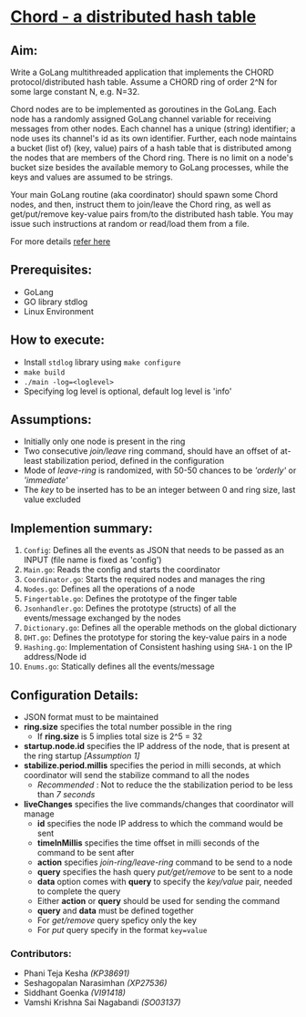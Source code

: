 # [Chord - a distributed hash table](https://www.csee.umbc.edu/~kalpakis/Courses/621-sp18/project/chord-tn.pdf)

## Aim:
Write a GoLang multithreaded application that implements the CHORD protocol/distributed hash table. Assume a CHORD ring of order 2^N for some large constant N, e.g. N=32.

Chord nodes are to be implemented as goroutines in the GoLang. Each node has a randomly assigned GoLang channel variable for receiving messages from other nodes. Each channel has a unique (string) identifier; a node uses its channel's id as its own identifier. Further, each node maintains a bucket (list of) (key, value) pairs of a hash table that is distributed among the nodes that are members of the Chord ring. There is no limit on a node's bucket size besides the available memory to GoLang processes, while the keys and values are assumed to be strings.

Your main GoLang routine (aka coordinator) should spawn some Chord nodes, and then, instruct them to join/leave the Chord ring, as well as get/put/remove key-value pairs from/to the distributed hash table. You may issue such instructions at random or read/load them from a file.

For more details [refer here](https://www.csee.umbc.edu/~kalpakis/Courses/621-sp18/project/prj3.php)

## Prerequisites:
- GoLang
- GO library stdlog
- Linux Environment


## How to execute:
- Install `stdlog` library using `make configure`
- `make build`
- `./main -log=<loglevel>`
- Specifying log level is optional, default log level is 'info'


## Assumptions:
- Initially only one node is present in the ring
- Two consecutive _join/leave_ ring command, should have an offset of at-least stabilization period, defined in the configuration
- Mode of _leave-ring_ is randomized, with 50-50 chances to be _'orderly'_ or _'immediate'_
- The _key_  to be inserted has to be an integer between 0 and ring size, last value excluded

## Implemention summary:
1. `Config`: Defines all the events as JSON that needs to be passed as an INPUT (file name is fixed as 'config')
2. `Main.go`: Reads the config and starts the coordinator
3. `Coordinator.go`: Starts the required nodes and manages the ring
4. `Nodes.go`: Defines all the operations of a node
5. `Fingertable.go`: Defines the prototype of the finger table
6. `Jsonhandler.go`: Defines the prototype (structs) of all the events/message exchanged by the nodes
7. `Dictionary.go`: Defines all the operable methods on the global dictionary
8. `DHT.go`: Defines the prototype for storing the key-value pairs in a node
9. `Hashing.go`: Implementation of Consistent hashing using `SHA-1` on the IP address/Node id
10. `Enums.go`: Statically defines all the events/message


## Configuration Details:
- JSON format must to be maintained
- **ring.size** specifies the total number possible in the ring
    * If **ring.size** is 5 implies total size is 2^5 = 32
- **startup.node.id** specifies the IP address of the node, that is present at the ring startup _[Assumption 1]_
- **stabilize.period.millis** specifies the period in milli seconds, at which coordinator will send the stabilize command to all the nodes
    * _Recommended_ : Not to reduce the the stabilization period to be less than _7 seconds_
- **liveChanges** specifies the live commands/changes that coordinator will manage
    * **id** specifies the node IP address to which the command would be sent 
    * **timeInMillis** specifies the time offset in milli seconds of the command to be sent after
    * **action** specifies _join-ring/leave-ring_ command to be send to a node
    * **query** specifies the hash query _put/get/remove_ to be sent to a node
    * **data** option comes with **query** to specify the _key/value_ pair, needed to complete the query
    * Either **action** or **query** should be used for sending the command
    * **query** and **data** must be defined together
    * For _get/remove_ query speficy only the key
    * For _put_ query specify in the format `key=value`

### Contributors:
- Phani Teja Kesha _(KP38691)_
- Seshagopalan Narasimhan _(XP27536)_
- Siddhant Goenka _(VI91418)_
- Vamshi Krishna Sai Nagabandi _(SO03137)_
